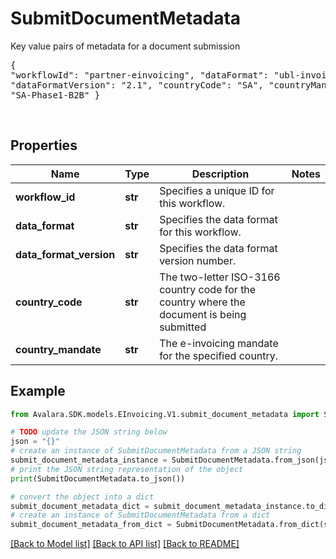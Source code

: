 # SubmitDocumentMetadata

Key value pairs of metadata for a document submission <br><pre>{  \"workflowId\": \"partner-einvoicing\", \"dataFormat\": \"ubl-invoice\", \"dataFormatVersion\": \"2.1\", \"countryCode\": \"SA\", \"countryMandate\": \"SA-Phase1-B2B\" }</pre> <br> 

## Properties

Name | Type | Description | Notes
------------ | ------------- | ------------- | -------------
**workflow_id** | **str** | Specifies a unique ID for this workflow. | 
**data_format** | **str** | Specifies the data format for this workflow. | 
**data_format_version** | **str** | Specifies the data format version number. | 
**country_code** | **str** | The two-letter ISO-3166 country code for the country where the document is being submitted | 
**country_mandate** | **str** | The e-invoicing mandate for the specified country. | 

## Example

```python
from Avalara.SDK.models.EInvoicing.V1.submit_document_metadata import SubmitDocumentMetadata

# TODO update the JSON string below
json = "{}"
# create an instance of SubmitDocumentMetadata from a JSON string
submit_document_metadata_instance = SubmitDocumentMetadata.from_json(json)
# print the JSON string representation of the object
print(SubmitDocumentMetadata.to_json())

# convert the object into a dict
submit_document_metadata_dict = submit_document_metadata_instance.to_dict()
# create an instance of SubmitDocumentMetadata from a dict
submit_document_metadata_from_dict = SubmitDocumentMetadata.from_dict(submit_document_metadata_dict)
```
[[Back to Model list]](../README.md#documentation-for-models) [[Back to API list]](../README.md#documentation-for-api-endpoints) [[Back to README]](../README.md)


